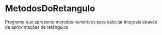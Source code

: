 # MetodosDoRetangulo
Programa que apresenta métodos numéricos para calcular integrais através de aproximações de retângulos  
